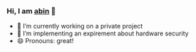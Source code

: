### Hi, I am <a href="https://cnblogs.com/sctb" target="_blank">abin</a> 👋

- 🔭 I’m currently working on a private project
- 🌱 I’m implementing an expirement about hardware security
- 😄 Pronouns: great!

<!--
**sctb512/sctb512** is a ✨ _special_ ✨ repository because its `README.md` (this file) appears on your GitHub profile.

Here are some ideas to get you started:

- 🔭 I’m currently working on ...
- 🌱 I’m currently learning ...
- 👯 I’m looking to collaborate on ...
- 🤔 I’m looking for help with ...
- 💬 Ask me about ...
- 📫 How to reach me: ...
- 😄 Pronouns: ...
- ⚡ Fun fact: ...
-->

